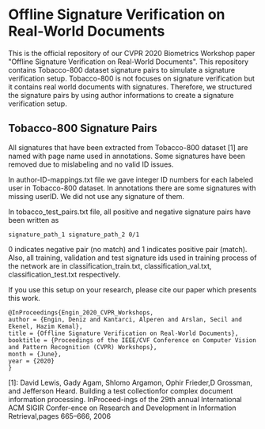 # Offline Signature Verification on Real-World Documents
This is the official repository of our CVPR 2020 Biometrics Workshop paper "Offline Signature Verification on Real-World Documents". This repository contains Tobacco-800 dataset signature pairs to simulate a signature verification setup. Tobacco-800 is not focuses on signature verification but it contains real world documents with signatures. Therefore, we structured the signature pairs by using author informations to create a signature verification setup.  

## Tobacco-800 Signature Pairs
All signatures that have been extracted from Tobacco-800 dataset [1] are named with page name used in annotations. Some signatures have been removed due to mislabeling and no valid ID issues. 

In author-ID-mappings.txt file we gave integer ID numbers for each labeled user in Tobacco-800 dataset. In annotations there are some signatures with missing userID. We did not use any signature of them. 

In tobacco_test_pairs.txt file, all positive and negative signature pairs have been written as
```
signature_path_1 signature_path_2 0/1
```
0 indicates negative pair (no match) and 1 indicates positive pair (match).
Also, all training, validation and test signature ids used in training process of the network are in classification_train.txt, classification_val.txt, classification_test.txt respectively.

If you use this setup on your research, please cite our paper which presents this work.
```
@InProceedings{Engin_2020_CVPR_Workshops,
author = {Engin, Deniz and Kantarci, Alperen and Arslan, Secil and Ekenel, Hazim Kemal},
title = {Offline Signature Verification on Real-World Documents},
booktitle = {Proceedings of the IEEE/CVF Conference on Computer Vision and Pattern Recognition (CVPR) Workshops},
month = {June},
year = {2020}
} 
```

[1]: David Lewis, Gady Agam, Shlomo Argamon, Ophir Frieder,D Grossman, and Jefferson Heard. Building a test collectionfor complex document information processing.  InProceed-ings of the 29th annual International ACM SIGIR Confer-ence on Research and Development in Information Retrieval,pages 665–666, 2006
